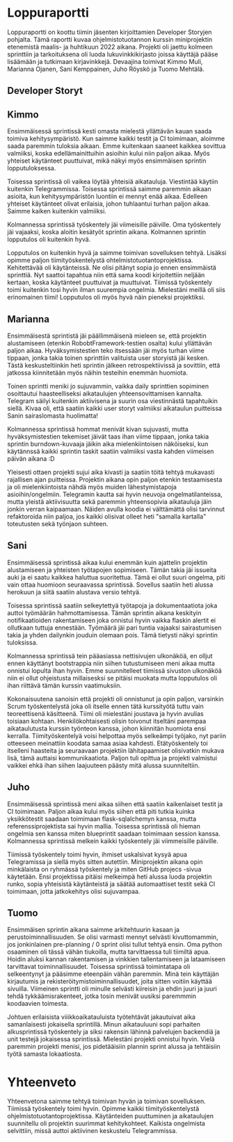 # Loppuraportti

Loppuraportti on koottu tiimin jäsenten kirjoittamien Developer Storyjen pohjalta.
Tämä raportti kuvaa ohjelmistotuotannon kurssin miniprojektin etenemistä maalis- ja huhtikuun 2022 aikana. Projekti oli jaettu kolmeen sprinttiin ja tarkoituksena oli luoda lukuvinkkikirjasto joissa käyttäjä pääse lisäämään ja tutkimaan kirjavinkkejä. Devaajina toimivat Kimmo Muli, Marianna Ojanen, Sani Kemppainen, Juho Röyskö ja Tuomo Mehtälä.

## Developer Storyt

## Kimmo
Ensimmäisessä sprintissä kesti omasta mielestä yllättävän kauan saada toimiva kehitysympäristö. Kun saimme kaikki testit ja CI toimimaan, aloimme saada paremmin tuloksia aikaan. Emme kuitenkaan saaneet kaikkea sovittua valmiiksi, koska edellämainittuihin asioihin kului niin paljon aikaa. Myös yhteiset käytänteet puuttuivat, mikä näkyi myös ensimmäisen sprintin lopputuloksessa.

Toisessa sprintissä oli vaikea löytää yhteisiä aikatauluja. Viestintää käytiin kuitenkin Telegrammissa. Toisessa sprintissä saimme paremmin aikaan asioita, kun kehitysympäristön luontiin ei mennyt enää aikaa. Edelleen yhteiset käytänteet olivat erilaisia, johon tuhlaantui turhan paljon aikaa. Saimme kaiken kuitenkin valmiiksi.

Kolmannessa sprintissä työskentely jäi viimeisille päiville. Oma työskentely jäi vajaaksi, koska aloitin kesätyöt sprintin aikana. Kolmannen sprintin lopputulos oli kuitenkin hyvä.

Lopputulos on kuitenkin hyvä ja saimme toimivan sovelluksen tehtyä. Lisäksi opimme paljon tiimityöskentelystä ohtelmistotuotantoprojektissa. Kehitettävää oli käytänteissä. Ne olisi pitänyt sopia jo ennen ensimmäistä sprinttiä. Nyt saattoi tapahtua niin että sama koodi kirjoitettiin neljään kertaan, koska käytänteet puuttuivat ja muuttuivat. Tiimissä työskentely toimi kuitenkin tosi hyvin ilman suurempia ongelmia. Mielestäni meillä oli siis erinomainen tiimi! Lopputulos oli myös hyvä näin pieneksi projektiksi.

## Marianna
Ensimmäisestä sprintistä jäi päällimmäisenä mieleen se, että projektin alustamiseen (etenkin RobobtFramework-testien osalta) kului yllättävän paljon aikaa. Hyväksymistestien teko itsessään jäi myös turhan viime tippaan, jonka takia toinen sprinttiin valituista user storyistä jäi kesken. Tästä keskusteltiinkin heti sprintin jälkeen retrospektiivissä ja sovittiin, että jatkossa kiinnitetään myös näihin testeihin enemmän huomiota.

Toinen sprintti meniki jo sujuvammin, vaikka daily sprinttien sopiminen osoittautui haasteelliseksi aikataulujen yhteensovittamisen kannalta. Telegram säilyi kuitenkin aktiivisena ja suurin osa viestinnästä tapahtuikin siellä. Kivaa oli, että saatiin kaikki user storyt valmiiksi aikataulun puitteissa Sanin sairaslomasta huolimatta!

Kolmannessa sprintissä hommat menivät kivan sujuvasti, mutta hyväksymistestien tekemiset jäivät taas ihan viime tippaan, jonka takia sprintin burndown-kuvaaja jäikin aika mielenkiintoisen näköiseksi, kun käytännssä kaikki sprintin taskit saatiin valmiiksi vasta kahden viimeisen päivän aikana :D

Yleisesti ottaen projekti sujui aika kivasti ja saatiin töitä tehtyä mukavasti rajallisen ajan puitteissa. Projektin aikana opin paljon etenkin testaamisesta ja oli mielenkiintoista nähdä myös muiden lähestymistapoja asioihin/ongelmiin. Telegramin kautta sai hyvin neuvoja ongelmatilanteissa, mutta yleistä aktiivisuutta sekä paremmin yhteensopivia aikatauluja jäin jonkin verran kaipaamaan. Näiden avulla koodia ei välttämättä olisi tarvinnut refaktoroida niin paljoa, jos kaikki olisivat olleet heti "samalla kartalla" toteutusten sekä työnjaon suhteen.

## Sani
Ensimmäisessä sprintissä aikaa kului enemmän kuin ajattelin projektin alustamiseen ja yhteisten työtapojen sopimiseen. Tämän takia jäi issueita auki ja ei saatu kaikkea haluttua suoritettua. Tämä ei ollut suuri ongelma, piti vain ottaa huomioon seuraavassa sprintissä. Sovellus saatiin heti alussa herokuun ja siitä saatiin alustava versio tehtyä.

Toisessa sprintissä saatiin selkeytettyä työtapoja ja dokumentaatiota joka auttoi työmäärän hahmottamisessa. Tämän sprintin aikana keskityin notifikaatioiden rakentamiseen joka onnistui hyvin vaikka flaskin alertit ei ollutkaan tuttuja ennestään. Työmäärä jäi pari tuntia vajaaksi sairastumisen takia ja yhden dailynkin jouduin olemaan pois. Tämä tietysti näkyi sprintin tuloksissa.

Kolmannessa sprintissä tein pääasiassa nettisivujen ulkonäköä, en olljut ennen käyttänyt bootstrappia niin siihen tutustumiseen meni aikaa mutta onnistui lopulta ihan hyvin. Emme suunnitelleet tiimissä sivuston ulkonäköä niin ei ollut ohjeistusta millaisesksi se pitäisi muokata mutta lopputulos oli ihan riittävä tämän kurssin vaatimuksiin.

Kokonaisuutena sanoisin että projekti oli onnistunut ja opin paljon, varsinkin Scrum työskentelystä joka oli itselle ennen tätä kurssityötä tuttu vain teoreettisenä käsitteenä. Tiimi oli mielestäni joustava ja hyvin avulias toisiaan kohtaan. Henkilökohtaisesti olisin toivonut itseltäni parempaa aikataulutusta kurssin työnteon kanssa, johon kiinnitän huomiota ensi kerralla. Tiimityöskentelyä voisi helpottaa myös selkeämpi työjako, nyt pariin otteeseen meinattiin koodata samaa asiaa kahdesti. Etätyöskentely toi itselleni haasteita ja seuraavaan projektiin lähitapaamiset olisivatkin mukava lisä, tämä auttaisi kommunikaatiota. Paljon tuli opittua ja projekti valmistui vaikkei ehkä ihan siihen laajuuteen päästy mitä alussa suunniteltiin.

## Juho
Ensimmäisessä sprintissä meni aikaa siihen että saatiin kaikenlaiset testit ja CI toimimaan. Paljon aikaa kului myös siihen että piti tutkia kuinka yksikkötestit saadaan toimimaan flask-sqlalchemyn kanssa, mutta referenssiprojektista sai hyvin mallia.
Toisessa sprintissä oli hieman ongelmia sen kanssa miten blueprintit saadaan toimimaan session kanssa.
Kolmannessa sprintissä melkein kaikki työskentely jäi viimmeisille päiville.

Tiimissä työskentely toimi hyvin, ihmiset uskalsivat kysyä apua Telegramissa ja siellä myös sitten autettiin. Miniprojektin aikana opin minkälaista on ryhmässä työskentely ja miten GitHub projecs -sivua käytetään. Ensi projektissa pitäisi melkeimpä heti alussa luoda projektin runko, sopia yhteisistä käytänteistä ja säätää automaattiset testit sekä CI toimimaan, jotta jatkokehitys olisi sujuvampaa.

## Tuomo
Ensimmäisen sprintin aikana saimme arkitehtuurin kasaan ja perustoiminnallisuuden. Se olisi varmasti mennyt selvästi kivuttomammin, jos jonkinlainen pre-planning / 0 sprint olisi tullut tehtyä ensin. Oma python osaaminen oli tässä vähän tiukoilla, mutta tarvittaessa tuli tiimiltä apua. Hoidin aluksi kannan rakentamisen ja vinkkien tallentamiseen ja lataamiseen tarvittavat toiminnallisuudet.
Toisessa sprintissä toimintatapa oli selkeentynyt ja pääsimme eteenpäin vähän paremmin. Minä tein käyttäjän kirjautumis ja rekisteröitymistoiminnallisuudet, joita sitten voitiin käyttää sivuilla. 
Viimeinen sprintti oli minulle selvästi kiireisin ja ehdin juuri ja juuri tehdä tykkäämisrakenteet, jotka tosin menivät uusiksi paremmmin koodaavien toimesta.

Johtuen erilaisista viiikkoaikatauluista työtehtävät jakautuivat aika samanlaisesti jokaisella sprintillä. Minun aikatauluuni sopi parhaiten alkusprintissä työskentely ja siksi rakensin lähinnä palvelujen backendiä ja unit testejä jokaisessa sprintissä.
Mielestäni projekti onnistui hyvin.
Vielä paremmin projekti menisi, jos pidetääisiin plannin sprint alussa ja tehtäisiin työtä samasta lokaatiosta. 

# Yhteenveto
Yhteenvetona saimme tehtyä toimivan hyvän ja toimivan sovelluksen. Tiimissä työskentely toimi hyvin. Opimme kaikki tiimityöskentelystä ohjelmistotuotantoprojektissa. Käytänteiden puuttuminen ja aikataulujen suunnitellu oli projektin suurimmat kehitykohteet. Kaikista ongelmista selvittiin, missä auttoi aktiivinen keskustelu Telegrammissa. 
